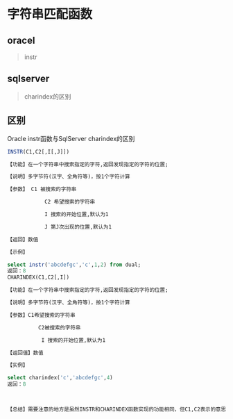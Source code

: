 # 字符串匹配函数

## oracel 

>instr

## sqlserver 

> charindex的区别

## 区别

Oracle instr函数与SqlServer charindex的区别

```sql
INSTR(C1,C2[,I[,J]])

【功能】在一个字符串中搜索指定的字符,返回发现指定的字符的位置;

【说明】多字节符(汉字、全角符等)，按1个字符计算

【参数】 C1 被搜索的字符串

            C2 希望搜索的字符串

            I 搜索的开始位置,默认为1

            J 第J次出现的位置,默认为1

【返回】数值

【示例】

select instr('abcdefgc','c',1,2) from dual;
返回：8
CHARINDEX(C1,C2[,I])

【功能】在一个字符串中搜索指定的字符,返回发现指定的字符的位置;

【说明】多字节符(汉字、全角符等)，按1个字符计算

【参数】C1希望搜索的字符串

          C2被搜索的字符串

           I 搜索的开始位置,默认为1

【返回值】数值

【实例】

select charindex('c','abcdefgc',4)
返回：8

 

【总结】需要注意的地方是虽然INSTR和CHARINDEX函数实现的功能相同，但C1,C2表示的意思完全相反，而且INSTR的功能更强大，可以查找第J次出现的位置。
```